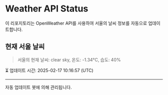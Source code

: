 
# Weather API Status

이 리포지토리는 OpenWeather API를 사용하여 서울의 날씨 정보를 자동으로 업데이트합니다.

## 현재 서울 날씨
> 서울의 현재 날씨: clear sky, 온도: -1.34°C, 습도: 40%

⏳ 업데이트 시간: 2025-02-17 10:16:57 (UTC)

---
자동 업데이트 봇에 의해 관리됩니다.
